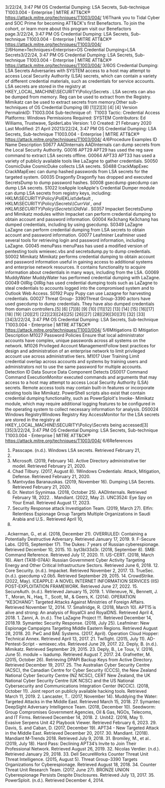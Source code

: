 3/22/24, 3:47 PM OS Credential Dumping: LSA Secrets, Sub-technique T1003.004 - Enterprise | MITRE ATT&CK®
https://attack.mitre.org/techniques/T1003/004/ 1/6Thank you to Tidal Cyber and SOC Prime for becoming ATT&CK's ﬁrst Benefactors. To join the cohort, or learn more about this program visit our
Benefactors page.3/22/24, 3:47 PM OS Credential Dumping: LSA Secrets, Sub-technique T1003.004 - Enterprise | MITRE ATT&CK®
https://attack.mitre.org/techniques/T1003/004/ 2/6Home>Techniques>Enterprise>OS Credential Dumping>LSA Secrets3/22/24, 3:47 PM OS Credential Dumping: LSA Secrets, Sub-technique T1003.004 - Enterprise | MITRE ATT&CK®
https://attack.mitre.org/techniques/T1003/004/ 3/6OS Credential Dumping: LSA Secrets
Adversaries with SYSTEM access to a host may attempt to access Local Security Authority (LSA) secrets, which can contain a variety of
different credential materials, such as credentials for service accounts. LSA secrets are stored in the registry at
HKEY\_LOCAL\_MACHINE\SECURITY\Policy\Secrets . LSA secrets can also be dumped from memory.
Reg can be used to extract from the Registry. Mimikatz can be used to extract secrets from memory.Other sub-techniques of OS Credential Dumping (8)
[1][2][3]
[4]
[4]
Version PermalinkID: T1003.004
Sub-technique of:  T1003
 
Tactic: Credential Access
 
Platforms: Windows
 
Permissions Required: SYSTEM
Contributors: Ed Williams, Trustwave, SpiderLabs
Version: 1.0
Created: 21 February 2020
Last Modiﬁed: 21 April 20213/22/24, 3:47 PM OS Credential Dumping: LSA Secrets, Sub-technique T1003.004 - Enterprise | MITRE ATT&CK®
https://attack.mitre.org/techniques/T1003/004/ 4/6Procedure Examples
ID Name Description
S0677 AADInternals AADInternals can dump secrets from the Local Security Authority.
G0016 APT29 APT29 has used the reg save command to extract LSA secrets oﬄine.
G0064 APT33 APT33 has used a variety of publicly available tools like LaZagne to gather credentials.
S0050 CosmicDuke CosmicDuke collects LSA secrets.
S0488 CrackMapExec CrackMapExec can dump hashed passwords from LSA secrets for the targeted system.
G0035 Dragonﬂy Dragonﬂy has dropped and executed SecretsDump to dump password hashes.
S0008 gsecdump gsecdump can dump LSA secrets.
S1022 IceApple IceApple's Credential Dumper module can dump LSA secrets from registry keys, including:
HKLM\SECURITY\Policy\PolEKList\default , HKLM\SECURITY\Policy\Secrets\\*\CurrVal , and
HKLM\SECURITY\Policy\Secrets\\*\OldVal .
S0357 Impacket SecretsDump and Mimikatz modules within Impacket can perform credential dumping to obtain account
and password information.
G0004 Ke3chang Ke3chang has dumped credentials, including by using gsecdump.
S0349 LaZagne LaZagne can perform credential dumping from LSA secrets to obtain account and password information.
G0077 Leafminer Leafminer used several tools for retrieving login and password information, including LaZagne.
G0045 menuPass menuPass has used a modiﬁed version of pentesting tools wmiexec.vbs and secretsdump.py to dump
credentials.
S0002 Mimikatz Mimikatz performs credential dumping to obtain account and password information useful in gaining
access to additional systems and enterprise network resources. It contains functionality to acquire
information about credentials in many ways, including from the LSA.
G0069 MuddyWater MuddyWater has performed credential dumping with LaZagne.
G0049 OilRig OilRig has used credential dumping tools such as LaZagne to steal credentials to accounts logged into the
compromised system and to Outlook Web Access.
S0192 Pupy Pupy can use Lazagne for harvesting credentials.
G0027 Threat Group-
3390Threat Group-3390 actors have used gsecdump to dump credentials. They have also dumped credentials
from domain controllers.[5]
[6]
[7][8]
[9]
[10]
[11][12]
[13]
[14]
[15]
[16][17]
[18]
[19]
[20][21]
[22][23][24][25]
[26][27]
[28][29][30][31]
[32]
[33][34]3/22/24, 3:47 PM OS Credential Dumping: LSA Secrets, Sub-technique T1003.004 - Enterprise | MITRE ATT&CK®
https://attack.mitre.org/techniques/T1003/004/ 5/6Mitigations
ID Mitigation Description
M1027 Password Policies Ensure that local administrator accounts have complex, unique passwords across all systems on
the network.
M1026 Privileged Account
ManagementFollow best practices for design and administration of an enterprise network to limit privileged
account use across administrative tiers.
M1017 User Training Limit credential overlap across accounts and systems by training users and administrators not
to use the same password for multiple accounts.
Detection
ID Data Source Data Component Detects
DS0017 Command Command
ExecutionMonitor executed commands and arguments that may access to a host may attempt
to access Local Security Authority (LSA) secrets. Remote access tools may contain
built-in features or incorporate existing tools like Mimikatz. PowerShell scripts also
exist that contain credential dumping functionality, such as PowerSploit's Invoke-
Mimikatz module, which may require additional logging features to be conﬁgured
in the operating system to collect necessary information for analysis.
DS0024 Windows RegistryWindows
Registry Key
AccessMonitor for the LSA secrets are stored in the registry at
HKEY\_LOCAL\_MACHINE\SECURITY\Policy\Secrets being accessed[3]
[35]3/22/24, 3:47 PM OS Credential Dumping: LSA Secrets, Sub-technique T1003.004 - Enterprise | MITRE ATT&CK®
https://attack.mitre.org/techniques/T1003/004/ 6/6References
1. Passcape. (n.d.). Windows LSA secrets. Retrieved February 21,
2020.
2. Microsoft. (2019, February 14). Active Directory administrative
tier model. Retrieved February 21, 2020.
3. Chad Tilbury. (2017, August 8). 1Windows Credentials: Attack,
Mitigation, Defense. Retrieved February 21, 2020.
4. Mantvydas Baranauskas. (2019, November 16). Dumping LSA
Secrets. Retrieved February 21, 2020.
5. Dr. Nestori Syynimaa. (2018, October 25). AADInternals.
Retrieved February 18, 2022.
 . Mandiant. (2022, May 2). UNC3524: Eye Spy on Your Email.
Retrieved August 17, 2023.
7. Security Response attack Investigation Team. (2019, March
27). Elﬁn: Relentless Espionage Group Targets Multiple
Organizations in Saudi Arabia and U.S.. Retrieved April 10,
2019.
 . Ackerman, G., et al. (2018, December 21). OVERRULED:
Containing a Potentially Destructive Adversary. Retrieved
January 17, 2019.
9. F-Secure Labs. (2015, September 17). The Dukes: 7 years of
Russian cyberespionage. Retrieved December 10, 2015.
10. byt3bl33d3r. (2018, September 8). SMB: Command Reference.
Retrieved July 17, 2020.
11. US-CERT. (2018, March 16). Alert (TA18-074A): Russian
Government Cyber Activity Targeting Energy and Other Critical
Infrastructure Sectors. Retrieved June 6, 2018.
12. Core Security. (n.d.). Impacket. Retrieved November 2, 2017.
13. TrueSec. (n.d.). gsecdump v2.0b5. Retrieved September 29,
2015.
14. CrowdStrike. (2022, May). ICEAPPLE: A NOVEL INTERNET
INFORMATION SERVICES (IIS) POST-EXPLOITATION
FRAMEWORK. Retrieved June 27, 2022.
15. SecureAuth. (n.d.). Retrieved January 15, 2019.
1 . Villeneuve, N., Bennett, J. T., Moran, N., Haq, T., Scott, M., &
Geers, K. (2014). OPERATION “KE3CHANG”: Targeted Attacks
Against Ministries of Foreign Affairs. Retrieved November 12,
2014.
17. Smallridge, R. (2018, March 10). APT15 is alive and strong: An
analysis of RoyalCli and RoyalDNS. Retrieved April 4, 2018.
1 . Zanni, A. (n.d.). The LaZagne Project !!!. Retrieved December
14, 2018.19. Symantec Security Response. (2018, July 25). Leafminer: New
Espionage Campaigns Targeting Middle Eastern Regions.
Retrieved August 28, 2018.
20. PwC and BAE Systems. (2017, April). Operation Cloud Hopper:
Technical Annex. Retrieved April 13, 2017.
21. Twi1ight. (2015, July 11). AD-Pentest-Script - wmiexec.vbs.
Retrieved June 29, 2017.
22. Deply, B. (n.d.). Mimikatz. Retrieved September 29, 2015.
23. Deply, B., Le Toux, V. (2016, June 5). module ~ lsadump.
Retrieved August 7, 2017.
24. Grafnetter, M. (2015, October 26). Retrieving DPAPI Backup
Keys from Active Directory. Retrieved December 19, 2017.
25. The Australian Cyber Security Centre (ACSC), the Canadian
Centre for Cyber Security (CCCS), the New Zealand National
Cyber Security Centre (NZ NCSC), CERT New Zealand, the UK
National Cyber Security Centre (UK NCSC) and the US National
Cybersecurity and Communications Integration Center
(NCCIC). (2018, October 11). Joint report on publicly available
hacking tools. Retrieved March 11, 2019.
2 . Lancaster, T.. (2017, November 14). Muddying the Water:
Targeted Attacks in the Middle East. Retrieved March 15,
2018.
27. Symantec DeepSight Adversary Intelligence Team. (2018,
December 10). Seedworm: Group Compromises Government
Agencies, Oil & Gas, NGOs, Telecoms, and IT Firms. Retrieved
December 14, 2018.
2 . Unit42. (2016, May 1). Evasive Serpens Unit 42 Playbook
Viewer. Retrieved February 6, 2023.
29. Davis, S. and Caban, D. (2017, December 19). APT34 - New
Targeted Attack in the Middle East. Retrieved December 20,
2017.
30. Mandiant. (2018). Mandiant M-Trends 2018. Retrieved July 9,
2018.
31. Bromiley, M., et al.. (2019, July 18). Hard Pass: Declining
APT34’s Invite to Join Their Professional Network. Retrieved
August 26, 2019.
32. Nicolas Verdier. (n.d.). Retrieved January 29, 2018.
33. Dell SecureWorks Counter Threat Unit Threat Intelligence.
(2015, August 5). Threat Group-3390 Targets Organizations
for Cyberespionage. Retrieved August 18, 2018.
34. Counter Threat Unit Research Team. (2017, June 27). BRONZE
UNION Cyberespionage Persists Despite Disclosures.
Retrieved July 13, 2017.
35. PowerSploit. (n.d.). Retrieved December 4, 2014.
